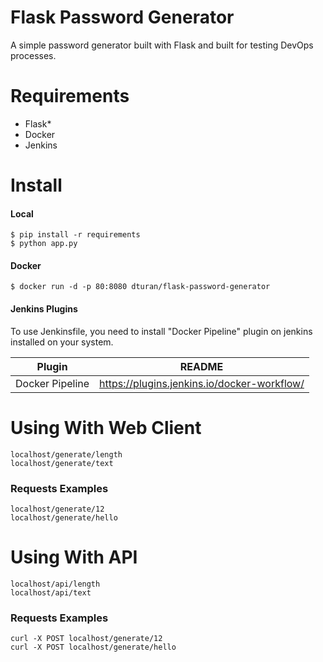 # Flask Password Generator
A simple password generator built with Flask and built for testing DevOps processes.

# Requirements
- Flask*
- Docker 
- Jenkins

# Install
#### Local
```
$ pip install -r requirements
$ python app.py
```
#### Docker
```
$ docker run -d -p 80:8080 dturan/flask-password-generator
```


#### Jenkins Plugins

To use Jenkinsfile, you need to install "Docker Pipeline" plugin on jenkins installed on your system.

| Plugin            | README |
| ------            | ------ |
| Docker Pipeline   | https://plugins.jenkins.io/docker-workflow/

# Using With Web Client
```
localhost/generate/length
localhost/generate/text
```
### Requests Examples
```
localhost/generate/12
localhost/generate/hello
```
#
# Using With API
```
localhost/api/length
localhost/api/text
```
### Requests Examples
```
curl -X POST localhost/generate/12
curl -X POST localhost/generate/hello
```
